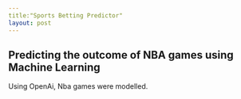 ```yaml
---
title:"Sports Betting Predictor"
layout: post
---
```


## Predicting the outcome of NBA games using Machine Learning
Using OpenAi, Nba games were modelled. 

